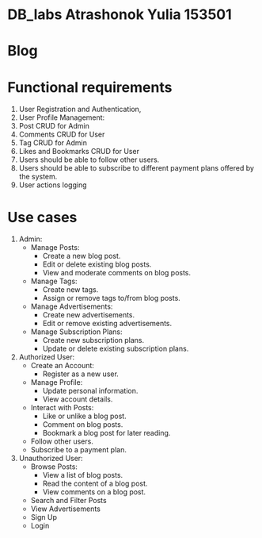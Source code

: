 # DB_labs Atrashonok Yulia 153501
# Blog
# Functional requirements
1. User Registration and Authentication, 
2. User Profile Management:
3. Post CRUD for Admin
4. Comments CRUD for User
5. Tag CRUD for Admin
6. Likes and Bookmarks CRUD for User
7. Users should be able to follow other users.
8. Users should be able to subscribe to different payment plans offered by the system.
9. User actions logging
# Use cases
1. Admin:
   - Manage Posts:
     - Create a new blog post.
     - Edit or delete existing blog posts.
     - View and moderate comments on blog posts.
   - Manage Tags:
     - Create new tags.
     - Assign or remove tags to/from blog posts.
   - Manage Advertisements:
     - Create new advertisements.
     - Edit or remove existing advertisements.
   - Manage Subscription Plans:
     - Create new subscription plans.
     - Update or delete existing subscription plans.   
2. Authorized User:
   - Create an Account:
     - Register as a new user.
   - Manage Profile:
     - Update personal information.
     - View account details.
   - Interact with Posts:
     - Like or unlike a blog post.
     - Comment on blog posts.
     - Bookmark a blog post for later reading.
   - Follow other users.
   - Subscribe to a payment plan.
3. Unauthorized User:
   - Browse Posts:
     - View a list of blog posts.
     - Read the content of a blog post.
     - View comments on a blog post.
   - Search and Filter Posts
   - View Advertisements
   - Sign Up
   - Login
